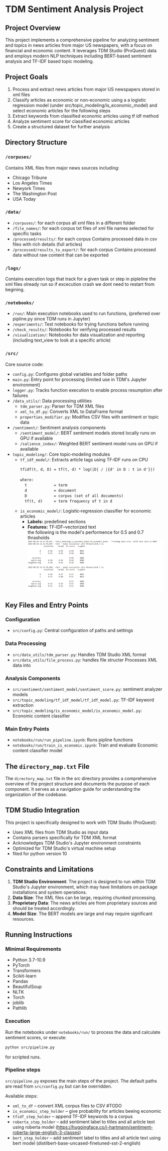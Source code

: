 # TDM Sentiment Analysis Project

## Project Overview

This project implements a comprehensive pipeline for analyzing sentiment and topics in news articles from major US newspapers, with a focus on financial and economic content. It leverages TDM Studio (ProQuest) data and employs modern NLP techniques including BERT-based sentiment analysis and TF-IDF based topic modeling.

## Project Goals

1. Process and extract news articles from major US newspapers stored in xml files 
2. Classify articles as economic or non-economic using a a logistic regression model (under src/topic_modeling/is_economic_model) and select economic articles for the following steps 
3. Extract keywords from classified economic articles using tf idf method
4. Analyze sentiment score for classified economic articles
5. Create a structured dataset for further analysis

## Directory Structure

### `/corpuses/`
Contains XML files from major news sources including:
- Chicago Tribune
- Los Angeles Times
- Newyork Times
- The Washington Post
- USA Today

### `/data/`
- `/corpuses/`: for each corpus all xml files in a different folder 
- `/file_names/`: for each corpus txt files of xml file names selected for specific tasks
- `/processed/results/`: for each corpus Contains processed data in csv files with rich details (full articles) 
- `/processed/results_to_export/`: for each corpus Contains processed data without raw content that can be exported

### `/logs/`
Contains execution logs that track for a given task or step in pipleline the xml files olready run so if excecution crash we dont need to restart from begining.

### `/notebooks/`
- `/run/`: Main execution notebooks used to run functions, (preferred over pipline.py since TDM runs in Jupyter)
- `/experiments/`: Test notebooks for trying functions before running
- `/check_results/`: Notebooks for verifying processed results
- `/visualization/`: Notebooks for data visualization and reporting (including text_view to look at a specific article)

### `/src/`
Core source code:
- `config.py`: Configures global variables and folder paths
- `main.py`: Entry point for processing (limited use in TDM's Jupyter environment)
- `logger.py`: Tracks function execution to enable process resumption after failures
- `/data_utils/`: Data processing utilities
  - `tdm_parser.py`: Parser for TDM XML files
  - `xml_to_df.py`: Converts XML to DataFrame format
  - `properties_modifier.py`: Modifies CSV files with sentiment or topic data
- `/sentiment/`: Sentiment analysis components
  - `/sentiment_model/`: BERT sentiment models stored locally runs on GPU if available
  - `/salience_index/`: Weighted BERT sentiment model runs on GPU if available
- `topic_modeling/`: Core topic‑modeling modules  
  - `tf_idf_model/`: Extracts article tags using TF‑IDF runs on CPU
    ```txt
    tfidf(t, d, D) = tf(t, d) * log(|D| / |{d' in D : t in d'}|)

    where:
      t            = term
      d            = document
      D            = corpus (set of all documents)
      tf(t, d)     = term frequency of t in d
    ```  
  - `is_economic_model/`: Logistic‑regression classifier for economic articles 
    - **Labels:** predefined sections  
    - **Features:** TF‑IDF–vectorized text  
  the following is the model's performence for 0.5 and 0.7 thrasholds 
  ![alt text](image.png)


## Key Files and Entry Points

### Configuration
- `src/config.py`: Central configuration of paths and settings

### Data Processing
- `src/data_utils/tdm_parser.py`: Handles TDM Studio XML format
- `src/data_utils/file_process.py`: handles file structer Processes XML data into 

### Analysis Components
- `src/sentiment/sentiment_model/sentiment_score.py`: sentiment analyzer models
- `src/topic_modeling/tf_idf_model/tf_idf_model.py`: TF-IDF keyword extraction
- `src/topic_modeling/is_economic_model/is_economic_model.py`: Economic content classifier

### Main Entry Points
- `notebooks/run/run_pipeline.ipynb`: Runs pipline functions
- `notebooks/run/train_is_economic.ipynb`: Train and evaluate Economic content classifier model

## The `directory_map.txt` File

The `directory_map.txt` file in the src directory provides a comprehensive overview of the project structure and documents the purpose of each component. It serves as a navigation guide for understanding the organization of the codebase.

## TDM Studio Integration

This project is specifically designed to work with TDM Studio (ProQuest):
- Uses XML files from TDM Studio as input data
- Contains parsers specifically for TDM XML format
- Acknowledges TDM Studio's Jupyter environment constraints
- Optimized for TDM Studio's virtual machine setup
- fited for python version 10 

## Constraints and Limitations

1. **TDM Studio Environment**: The project is designed to run within TDM Studio's Jupyter environment, which may have limitations on package installations and system operations.
2. **Data Size**: The XML files can be large, requiring chunked processing.
3. **Proprietary Data**: The news articles are from proprietary sources and should be treated accordingly.
4. **Model Size**: The BERT models are large and may require significant resources.

## Running Instructions

### Minimal Requirements
- Python 3.7-10.9 
- PyTorch
- Transformers
- Scikit-learn
- Pandas
- BeautifulSoup
- NLTK
- Torch
- joblib
- Pathlib


### Execution 
Run the notebooks under `notebooks/run/` to process the data and calculate
sentiment scores, or execute:
```bash
python src/pipeline.py
```
for scripted runs.

### Pipeline steps
`src/pipeline.py` exposes the main steps of the project. The default paths are read from `src/config.py` but can be overridden.

Available steps:

- `xml_to_df` – convert XML corpus files to CSV #TODO
- `is_economic_step_holder` – give probability for articles beeing economic
- `tfidf_step_holder` – append TF-IDF keywords to a corpus 
- `roberta_step_holder` – add sentiment label to titles and all article text using roberta model (https://huggingface.co/j-hartmann/sentiment-roberta-large-english-3-classes)
- `bert_step_holder` – add sentiment label to titles and all article text using bert model (distilbert-base-uncased-finetuned-sst-2-english)

